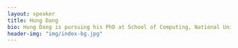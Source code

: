 ```yaml
---
layout: speaker
title: Hung Dang 
bio: Hung Dang is pursuing his PhD at School of Computing, National University of Singapore. His research interests lie in security and privacy. Some of his works have been recently presented at ACM FSE 2015 and ACM SIGSPATIAL 2015.
header-img: "img/index-bg.jpg"
---
```

